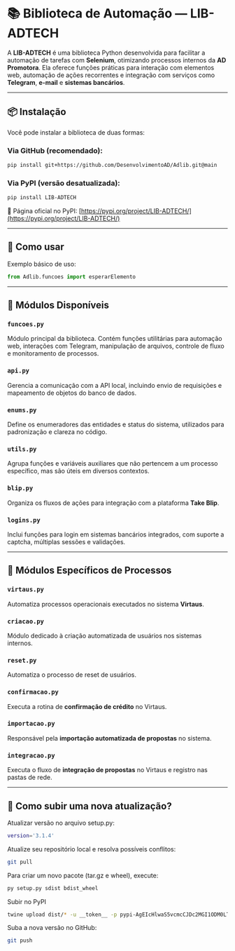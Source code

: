# 📚 Biblioteca de Automação — LIB-ADTECH

A **LIB-ADTECH** é uma biblioteca Python desenvolvida para facilitar a automação de tarefas com **Selenium**, otimizando processos internos da **AD Promotora**. Ela oferece funções práticas para interação com elementos web, automação de ações recorrentes e integração com serviços como **Telegram**, **e-mail** e **sistemas bancários**.

---

## 📦 Instalação

Você pode instalar a biblioteca de duas formas:

### Via GitHub (recomendado):

```bash
pip install git+https://github.com/DesenvolvimentoAD/Adlib.git@main
```

### Via PyPI (versão desatualizada):

```bash
pip install LIB-ADTECH
```

🔗 Página oficial no PyPI:
[https://pypi.org/project/LIB-ADTECH/](https://pypi.org/project/LIB-ADTECH/)

---

## 🚀 Como usar

Exemplo básico de uso:

```python
from Adlib.funcoes import esperarElemento
```

---

## 🧩 Módulos Disponíveis

### `funcoes.py`

Módulo principal da biblioteca. Contém funções utilitárias para automação web, interações com Telegram, manipulação de arquivos, controle de fluxo e monitoramento de processos.

### `api.py`

Gerencia a comunicação com a API local, incluindo envio de requisições e mapeamento de objetos do banco de dados.

### `enums.py`

Define os enumeradores das entidades e status do sistema, utilizados para padronização e clareza no código.

### `utils.py`

Agrupa funções e variáveis auxiliares que não pertencem a um processo específico, mas são úteis em diversos contextos.

### `blip.py`

Organiza os fluxos de ações para integração com a plataforma **Take Blip**.

### `logins.py`

Inclui funções para login em sistemas bancários integrados, com suporte a captcha, múltiplas sessões e validações.

---

## 🏦 Módulos Específicos de Processos

### `virtaus.py`

Automatiza processos operacionais executados no sistema **Virtaus**.

### `criacao.py`

Módulo dedicado à criação automatizada de usuários nos sistemas internos.

### `reset.py`

Automatiza o processo de reset de usuários.

### `confirmacao.py`

Executa a rotina de **confirmação de crédito** no Virtaus.

### `importacao.py`

Responsável pela **importação automatizada de propostas** no sistema.

### `integracao.py`

Executa o fluxo de **integração de propostas** no Virtaus e registro nas pastas de rede.

---
## 🔄 Como subir uma nova atualização?

Atualizar versão no arquivo setup.py:

```bash
version='3.1.4'
```

Atualize seu repositório local e resolva possíveis conflitos:

```bash
git pull
```

Para criar um novo pacote (tar.gz e wheel), execute:

```bash
py setup.py sdist bdist_wheel
```

Subir no PyPI
```bash
twine upload dist/* -u __token__ -p pypi-AgEIcHlwaS5vcmcCJDc2MGI1ODM0LTFlZWQtNDEwYS1iMjM0LWNhMmFlMDZiMDI1OAACKlszLCJlODU4ODNkNC1iMTA4LTQwNGYtYWZjNy00MGI4M2NlNjAzMGMiXQAABiBx1Pcpddcg8AZEaqvy8hIQPY_bT2dO6vUINifet-ANUg
```

Suba a nova versão no GitHub:

```bash
git push
```

